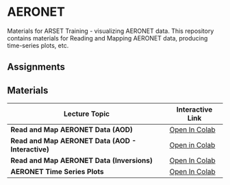 # AERONET

Materials for ARSET Training - visualizing AERONET data. This repository contains materials for Reading and Mapping AERONET data, producing time-series plots, etc.

## Assignments

## Materials

| Lecture Topic               | Interactive Link                                                                                           |
|-----------------------------|------------------------------------------------------------------------------------------------------------|
| **Read and Map AERONET Data (AOD)** | [Open In Colab](https://colab.research.google.com/drive/1137sHLtyfV8Y9n3M97nJEjMjn8Xi7oDC) |
| **Read and Map AERONET Data (AOD - Interactive)** | [Open in Colab](https://colab.research.google.com/drive/1K2K3Si00LO1_HXaPvr6hzDqXjSowA9ZZ) |
| **Read and Map AERONET Data (Inversions)** | [Open In Colab](https://colab.research.google.com/drive/1Q7Aoh39t4iRIcTae1rcST9NXjxDVDCgM) |
| **AERONET Time Series Plots** | [Open In Colab](https://colab.research.google.com/drive/13V4WAnA6dhQR1o2pHXZA0Wm2-H5Xk498) |
